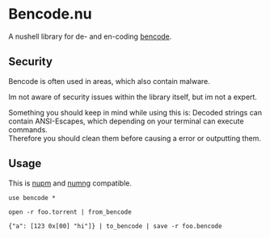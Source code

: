 # Bencode.nu

A nushell library for de- and en-coding [bencode](https://en.wikipedia.org/wiki/Bencode).

## Security

Bencode is often used in areas, which also contain malware.

Im not aware of security issues within the library itself, but im not a expert.

Something you should keep in mind while using this is: Decoded strings can contain ANSI-Escapes,
which depending on your terminal can execute commands.  
Therefore you should clean them before causing a error or outputting them.

## Usage

This is [nupm](https://github.com/nushell/nupm) and [numng](https://github.com/Jan9103/numng) compatible.

```nu
use bencode *

open -r foo.torrent | from_bencode

{"a": [123 0x[00] "hi"]} | to_bencode | save -r foo.bencode
```
